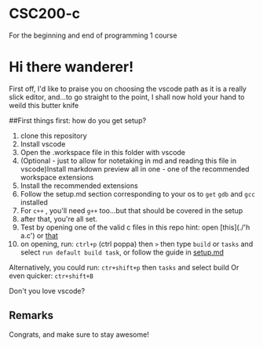 # CSC200-c
For the beginning and end of programming 1 course

# Hi there wanderer!

First off, I'd like to praise you on choosing the vscode path as it is a really slick editor, and...to go straight to the point, I shall now hold your hand to weild this butter knife  

##First things first: how do you get setup?

1. clone this repository
2. Install vscode
3. Open the .workspace file in this folder with vscode
4. (Optional - just to allow for notetaking in md and reading this file in vscode)Install markdown preview all in one - one of the recommended workspace extensions 
5. Install the recommended extensions
6. Follow the setup.md section corresponding to your os to `get` `gdb` and `gcc` installed 
7. For `c++` , you'll need `g++` too...but that should be covered in the setup
8. after that, you're all set.
9. Test by opening one of the valid c files in this repo hint: open [this](./'h a.c') or [that](./projects/sources/rnd.c) 
10. on opening, run: `ctrl+p` (ctrl poppa) then `>` then type `build` or `tasks` and select `run default build task`, or follow the guide in [setup.md](./setup.md)

Alternatively, you could run: `ctr+shift+p` then `tasks` and select build
Or even quicker: `ctr+shift+B`

Don't you love vscode?


## Remarks

Congrats, and make sure to stay awesome!
